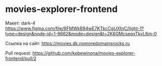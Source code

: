 # movies-explorer-frontend

Макет: dark-4
https://www.figma.com/file/6FMWkB94wE7KTkcCgUXtnC/light-1?type=design&node-id=1-9662&mode=design&t=2K6GMcseqxTkvL6m-0

Ссылка на сайт: https://movies.dk.nomoredomainsrocks.ru

Pull request: https://github.com/kobewinona/movies-explorer-frontend/pull/2